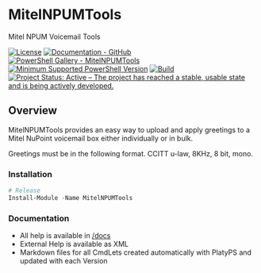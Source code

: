 # MitelNPUMTools
Mitel NPUM Voicemail Tools

[![License](https://img.shields.io/badge/license-MIT-blue.svg)](https://github.com/smarbar/MitelNPUMTools/blob/main/LICENSE)
[![Documentation - GitHub](https://img.shields.io/badge/Documentation-MitelNPUMTools-blue.svg)](https://github.com/smarbar/MitelNPUMTools/tree/master/docs)
[![PowerShell Gallery - MitelNPUMTools](https://img.shields.io/badge/PowerShell%20Gallery-MitelNPUMTools-blue.svg)](https://www.powershellgallery.com/packages/MitelNPUMTools)
[![Minimum Supported PowerShell Version](https://img.shields.io/badge/PowerShell-5.1-blue.svg)](https://github.com/smarbar/MitelNPUMTools)
[![Build](https://github.com/smarbar/MitelNPUMTools/actions/workflows/deploy-module.yaml/badge.svg)](https://github.com/smarbar/MitelNPUMTools/actions/workflows/deploy-module.yaml)
<a href="https://www.repostatus.org/#active"><img src="https://www.repostatus.org/badges/latest/active.svg" alt="Project Status: Active – The project has reached a stable, usable state and is being actively developed." /></a>

## Overview

MitelNPUMTools provides an easy way to upload and apply greetings to a Mitel NuPoint voicemail box either individually or in bulk.

Greetings must be in the following format. 
CCITT u-law, 8KHz, 8 bit, mono.

### Installation

```powershell
# Release
Install-Module -Name MitelNPUMTools
```

### Documentation

- All help is available in [/docs](/docs)
- External Help is available as XML
- Markdown files for all CmdLets created automatically with PlatyPS and updated with each Version
